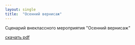 ```yaml
---
layout: single
title:  "Осенний вернисаж"
---
```

Сценарий внеклассного мероприятия "Осенний вернисаж"

<object data="../../pdf/fall.pdf" type="application/pdf" width="700px" height="700px">
    </embed src="../../pdf/fall.pdf">
</object>

[скачать pdf](../../pdf/fall.pdf)
